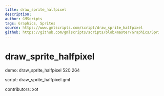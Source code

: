 ```yaml
---
title: draw_sprite_halfpixel
description: 
author: GMScripts
tags: Graphics, Sprites
source: https://www.gmlscripts.com/script/draw_sprite_halfpixel
github: https://github.com/gmlscripts/scripts/blob/master/Graphics/Sprites/draw_sprite_halfpixel.gml
---
```


draw_sprite_halfpixel
=====================

demo: draw_sprite_halfpixel 520 264

script: draw_sprite_halfpixel.gml

contributors: xot
